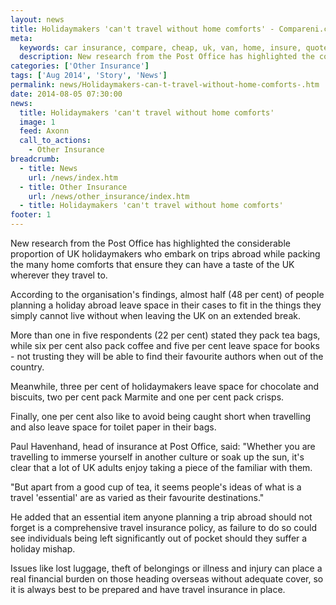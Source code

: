 ```yaml
---
layout: news
title: Holidaymakers 'can't travel without home comforts' - Compareni.com
meta:
  keywords: car insurance, compare, cheap, uk, van, home, insure, quotes, online, comparison, bike, loans, life
  description: New research from the Post Office has highlighted the considerable proportion of UK holidaymakers who embark on trips abroad while packing the many home comforts that ensure they can have a taste of the UK wherever they travel to
categories: ['Other Insurance']
tags: ['Aug 2014', 'Story', 'News']
permalink: news/Holidaymakers-can-t-travel-without-home-comforts-.htm
date: 2014-08-05 07:30:00
news:
  title: Holidaymakers 'can't travel without home comforts'
  image: 1
  feed: Axonn
  call_to_actions:
    - Other Insurance
breadcrumb:
  - title: News
    url: /news/index.htm
  - title: Other Insurance
    url: /news/other_insurance/index.htm
  - title: Holidaymakers 'can't travel without home comforts'
footer: 1
---
```


New research from the Post Office has highlighted the considerable proportion of UK holidaymakers who embark on trips abroad while packing the many home comforts that ensure they can have a taste of the UK wherever they travel to.

According to the organisation&#39;s findings, almost half (48 per cent) of people planning a holiday abroad leave space in their cases to fit in the things they simply cannot live without when leaving the UK on an extended break.

More than one in five respondents (22 per cent) stated they pack tea bags, while six per cent also pack coffee and five per cent leave space for books - not trusting they will be able to find their favourite authors when out of the country.

Meanwhile, three per cent of holidaymakers leave space for chocolate and biscuits, two per cent pack Marmite and one per cent pack crisps.

Finally, one per cent also like to avoid being caught short when travelling and also leave space for toilet paper in their bags.

Paul Havenhand, head of insurance at Post Office, said:&nbsp;&quot;Whether you are travelling to immerse yourself in another culture or soak up the sun, it&#39;s clear that a lot of UK adults enjoy taking a piece of the familiar with them.

&quot;But apart from a good cup of tea, it seems people&#39;s ideas of what is a travel &#39;essential&#39; are as varied as their favourite destinations.&quot;

He added that an essential item anyone planning a trip abroad should not forget is a comprehensive travel insurance policy, as failure to do so could see individuals being left significantly out of pocket should they suffer a holiday mishap.

Issues like lost luggage, theft of belongings or illness and injury can place a real financial burden on those heading overseas without adequate cover, so it is always best to be prepared and have travel insurance in place.

